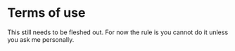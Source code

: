 # Terms of use

This still needs to be fleshed out. For now the rule is you cannot do it unless you ask me personally.
